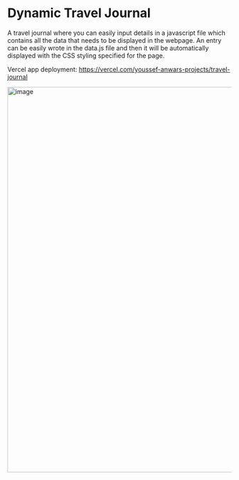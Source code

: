 # Dynamic Travel Journal
A travel journal where you can easily input details in a javascript file which contains all the data that needs to be displayed in the webpage.
An entry can be easily wrote in the data.js file and then it will be automatically displayed with the CSS styling specified for the page.

Vercel app deployment: https://vercel.com/youssef-anwars-projects/travel-journal

<img width="1125" height="866" alt="image" src="https://github.com/user-attachments/assets/1d54fc2f-b2b0-41b1-866e-7bfa9ab4034d" />
